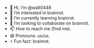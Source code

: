 - 👋 Hi, I’m @walt0448
- 👀 I’m interested in brainrot.
- 🌱 I’m currently learning brainrot.
- 💞️ I’m looking to collaborate on brainrot.
- 📫 How to reach me (find me).
- 😄 Pronouns: us/us.
- ⚡ Fun fact: brainrot.

<!---
walt0448/walt0448 is a ✨ special ✨ repository because its `README.md` (this file) appears on your GitHub profile.
You can click the Preview link to take a look at your changes.
--->
